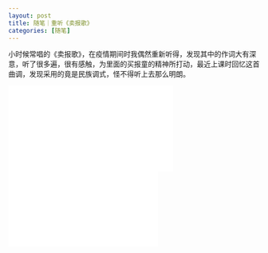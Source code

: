 ```yaml
---
layout: post
title: 随笔｜重听《卖报歌》
categories: [随笔]
---
```

小时候常唱的《卖报歌》，在疫情期间时我偶然重新听得，发现其中的作词大有深意，听了很多遍，很有感触，为里面的买报童的精神所打动，最近上课时回忆这首曲调，发现采用的竟是民族调式，怪不得听上去那么明朗。

<iframe frameborder="no" border="0" marginwidth="0" marginheight="0" width=330 height=86 src="//music.163.com/outchain/player?type=2&id=5240718&auto=1&height=66"></iframe>

<iframe frameborder="no" border="0" marginwidth="0" marginheight="0" width=330 height=86 src="//music.163.com/outchain/player?type=2&id=5240718&auto=0&height=66"></iframe>

<iframe src="//player.bilibili.com/player.html?aid=18603489&bvid=BV15W411i7cY&cid=30349929&page=1" scrolling="no" border="0" frameborder="no" framespacing="0" allowfullscreen="true"> </iframe>
